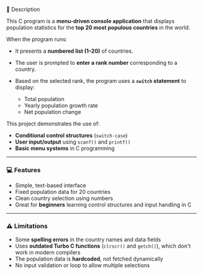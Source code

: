 📄 Description

This C program is a **menu-driven console application** that displays population statistics for the **top 20 most populous countries** in the world.

When the program runs:

* It presents a **numbered list (1–20)** of countries.
* The user is prompted to **enter a rank number** corresponding to a country.
* Based on the selected rank, the program uses a **`switch` statement** to display:

  * Total population
  * Yearly population growth rate
  * Net population change

This project demonstrates the use of:

* **Conditional control structures** (`switch-case`)
* **User input/output** using `scanf()` and `printf()`
* **Basic menu systems** in C programming

---

### 💻 Features

* Simple, text-based interface
* Fixed population data for 20 countries
* Clean country selection using numbers
* Great for **beginners** learning control structures and input handling in C

---

### ⚠ Limitations

* Some **spelling errors** in the country names and data fields
* Uses **outdated Turbo C functions** (`clrscr()` and `getch()`), which don't work in modern compilers
* The population data is **hardcoded**, not fetched dynamically
* No input validation or loop to allow multiple selections



